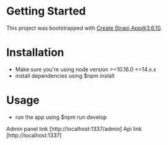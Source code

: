 # Getting Started

This project was bootstrapped with [Create Strapi App@3.6.10](https://docs-v3.strapi.io/developer-docs/latest/setup-deployment-guides/installation/cli.html).

# Installation

- Make sure you're using node version >=10.16.0 <=14.x.x
- install dependencies using $npm install

# Usage

- run the app using $npm run develop

Admin panel link [http://localhost:1337/admin]
Api link [http://localhost:1337]
